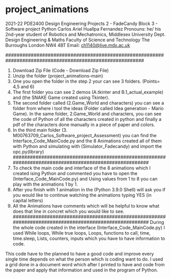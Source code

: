 # project_animations

2021-22 PDE2400 Design Engineering Projects 2 - FadeCandy
Block 3 - Software project Python
Carlos Ariel Huallpa Fernandez
Pronouns: he/ his
2nd-year student of Robotics and Mechatronics, Middlesex University
Dept. Design Engineering & Maths
Faculty of Science and Technology
The Burroughs
London NW4 4BT
Email: ch1140@live.mdx.ac.uk


#########################################################################################################

1. Download Zip File (Code - Download Zip File)
2. Unzip the folder (project_animations-main)
3. One you open the folder in the step 2 your can see 3 folders. (Points= 4,5 and 6) 
4. The first folder you can see 2 demos (A.tkinter and B.1_actual_example) and (the SNAKE Game created using Tkinter). 
5. The second folder called (2.Game_World and characters) you can see a folder from where i tool the ideas (Folder called Idea generation - Mario Game). In the same folder, 2.Game_World and characters, you can see the code of Python of all the characters created in python and finally a pdf of the characters done manually in a piece of paper and colors.
6. In the third main folder (3. M00763709_Carlos_Software_project_Assessment) you can find the Interface_Code_MainCode.py and the 8 Animations created all of them with Python and simulating with (Simulator_Fadecandy) and import the opc.py(library) 
######################################################################################################
7. To check the main code and interface of the 8 animations which I created ising Python and commented you have to open the (Interface_Code_MainCode.py) and Using values from 1 to 8 you can play with the animations 1 by 1.
8. After you finish with 1 animation in the (Python 3.9.0 Shell) will ask you if you would like to continue watching the animations typing YES (in capital letters)
9. All the Animations have comments which will be helpful to know what does that line in concret which you would like to see.
######################################################################################################
During the whole code created in the interface (Interface_Code_MainCode.py) I used While loops, While true loops, Loops, functions to call, time, time.sleep, Lists, counters, inputs which you have to have information to code.

This code have to the planned to have a good code and improve every single time depends on what the person which is coding want to do. I used a grid done in a document word which after I printed to have and code from the paper and apply that information and used in the program of Python.
